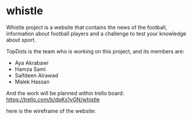 # whistle
Whistle project is a website that contains the news of the football, information about football players and a challenge to test your knowledge about sport.

TopDots is the team who is working on this project, and its members are:
- Aya Akrabawi
- Hamza Sami
- Saifdeen Alrawad
- Malek Hassan 

And the work will be planned within trello board:
https://trello.com/b/dpKs1yGN/whistle

here is the wireframe of the website:

